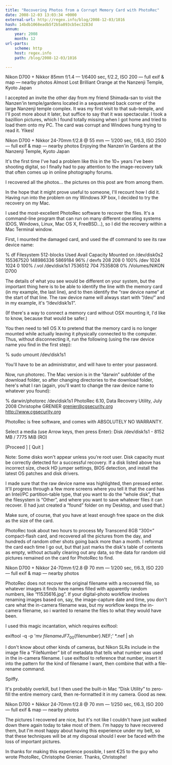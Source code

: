 ```yaml
---
title: "Recovering Photos from a Corrupt Memory Card with PhotoRec"
date: 2008-12-03 13:03:34 +0000
external-url: http://regex.info/blog/2008-12-03/1016
hash: 14bdb1068eadb5f2b5a893cb5ec3283d
annum:
    year: 2008
    month: 12
url-parts:
    scheme: http
    host: regex.info
    path: /blog/2008-12-03/1016

---
```



Nikon D700 + Nikkor 85mm f/1.4 — 1/6400 sec, f/2.2, ISO 200 —
full exif & map — nearby photos
Almost Lost
Brilliant Orange at the Nanzenji Temple, Kyoto Japan


I accepted an invite the other day from my friend Shimada-san to visit the
Nanzen'in temple/gardens located in a sequestered back corner of the large
Nanzenji temple complex. It was my first visit to that sub-temple, and I'll
post more about it later, but suffice to say that it was
spectacular. I took a bazillion pictures, which I found totally
missing when I got home and tried to load them onto my PC. The card was
corrupt and Windows hung trying to read it. Yikes!



Nikon D700 + Nikkor 24-70mm f/2.8 @ 55 mm — 1/200 sec, f/6.3, ISO 2500 —
full exif & map — nearby photos
Enjoying the Nanzen'in Gardens
at the Nanzenji Temple, Kyoto Japan


It's the first time I've had a problem like this in the 10+ years I've
been shooting digital, so I finally had to pay attention to the
image-recovery talk that often comes up in online photography forums.


I recovered all the photos... the pictures on this post are from among
them.


In the hope that it might prove useful to someone, I'll recount how I
did it. Having run into the problem on my Windows XP box, I decided to try
the recovery on my Mac.


I used the most-excellent PhotoRec software to
recover the files. It's a command-line program that can run on many
different operating systems (DOS, Windows, Linux, Mac OS X, FreeBSD...), so
I did the recovery within a Mac Terminal window.




First, I mounted the damaged card, and used the df command to see its raw device name:




% df
Filesystem              512-blocks      Used   Avail Capacity  Mounted on
/dev/disk0s2             155367520 148986336 5869184    96%    /
devfs                          208       208       0   100%    /dev
<volfs>                       1024      1024       0   100%    /.vol
/dev/disk1s1               7536512       704 7535808     0%    /Volumes/NIKON D700



The details of what you see would be different on your system, but the
important thing here is to be able to identify the line with the memory
card (in my example, the last line), and to then identify the “raw device
name” at the start of that line. The raw device name will always start with
“/dev/” and in my example, it's “/dev/disk1s1”.


(If there's a way to connect a memory card without OSX mounting it, I'd
like to know, because that would be safer.)


You then need to tell OS X to pretend that the memory card is no longer mounted while actually leaving it physically connected to the computer.
Thus, without disconnecting it, run the following (using the raw device name you find in the first step):




% sudo umount /dev/disk1s1



You'll have to be an administrator, and will have to enter your password.


Now, run photorec. The Mac version is in the “darwin” subfolder
of the download folder, so after changing directories to the download
folder, here's what I ran (again, you'll want to change the raw device name
to whatever you found):




% darwin/photorec /dev/disk1s1
PhotoRec 6.10, Data Recovery Utility, July 2008
Christophe GRENIER <grenier@cgsecurity.org>
http://www.cgsecurity.org

PhotoRec is free software, and comes with ABSOLUTELY NO WARRANTY.

Select a media (use Arrow keys, then press Enter):
Disk /dev/disk1s1 - 8152 MB / 7775 MiB (RO)

[Proceed ]  [  Quit  ]

Note: Some disks won't appear unless you're root user.
Disk capacity must be correctly detected for a successful recovery.
If a disk listed above has incorrect size, check HD jumper settings, BIOS
detection, and install the latest OS patches and disk drivers.



I made sure that the raw device name was highlighted, then pressed
enter. It'll progress through a few more screens where you tell it that the
card has an Intel/PC partition-table type, that you want to do the
“whole disk”, that the filesystem is “Other”, and where you
want to save whatever files it can recover. (I had just created a “found”
folder on my Desktop, and used that.)


Make sure, of course, that you have at least enough free space on the
disk as the size of the card.


PhotoRec took about two hours to process My Transcend 8GB “300×”
compact-flash card, and recovered all the pictures from the day, and
hundreds of random other shots going back more than a month. I reformat the
card each time I go out, but that just marks the disk's table of contents as
empty, without actually clearing out any data, so the data for random old
pictures remained on the card for PhotoRec to find.



Nikon D700 + Nikkor 24-70mm f/2.8 @ 70 mm — 1/200 sec, f/6.3, ISO 220 —
full exif & map — nearby photos


PhotoRec does not recover the original filename with a recovered file,
so whatever images it finds have names filled with apparently random
numbers, like “f1535616.jpg”. If your digital-photo workflow involves
renaming images based on, say, the image-capture date and time, you don't
care what the in-camera filename was, but my workflow keeps the
in-camera filename, so i wanted to rename the files to what they would have
been.


I used this magic incantation, which requires exiftool:




exiftool -q -p 'mv ${filename} JF7_00${filenumber}.NEF;'  *.nef  | sh



I don't know about other kinds of cameras, but Nikon SLRs include in the
image file a “FileNumber” bit of metadata that tells what number was used
in the in-camera filename. I use exiftool to reference that number,
insert it into the pattern for the kind of filename I want, then combine
that with a file-rename command.


Spiffy.



It's probably overkill, but I then used the built-in Mac “Disk Utility”
to zero-fill the entire memory card, then re-formatted it in my camera.
Good as new.



Nikon D700 + Nikkor 24-70mm f/2.8 @ 70 mm — 1/250 sec, f/6.3, ISO 200 —
full exif & map — nearby photos


The pictures I recovered are nice, but it's not like I couldn't have
just walked down there again today to take most of them. I'm happy to have
recovered them, but I'm most happy about having this experience under my
belt, so that these techniques will be at my disposal should I ever be
faced with the loss of important pictures.


In thanks for making this experience possible, I sent €25 to the guy who wrote
PhotoRec, Christophe Grenier. Thanks, Christophe!

